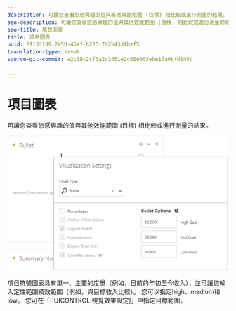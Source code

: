 ```yaml
---
description: 可讓您查看您感興趣的值與其他效能範圍 (目標) 相比較或進行測量的結果。
seo-description: 可讓您查看您感興趣的值與其他效能範圍 (目標) 相比較或進行測量的結果。
seo-title: 項目圖表
title: 項目圖表
uuid: 2f133189-2a50-45af-b225-7d2b433fbef5
translation-type: tm+mt
source-git-commit: a2c38c2cf3a2c1451e2c60e003ebe1fa9bfd145d

---
```



# 項目圖表

可讓您查看您感興趣的值與其他效能範圍 (目標) 相比較或進行測量的結果。

![](assets/bullet-image.png)

項目符號圖表具有單一、主要的度量（例如，目前的年初至今收入），並可讓您輸入定性範圍績效範圍（例如，與目標收入比較）。 您可以指定high、medium和low。 您可在「[!UICONTROL 視覺效果設定]」中指定目標範圍。
